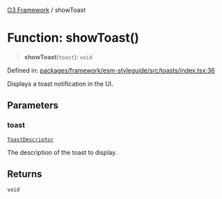 [O3 Framework](../API.md) / showToast

# Function: showToast()

> **showToast**(`toast`): `void`

Defined in: [packages/framework/esm-styleguide/src/toasts/index.tsx:36](https://github.com/openmrs/openmrs-esm-core/blob/main/packages/framework/esm-styleguide/src/toasts/index.tsx#L36)

Displays a toast notification in the UI.

## Parameters

### toast

[`ToastDescriptor`](../interfaces/ToastDescriptor.md)

The description of the toast to display.

## Returns

`void`
